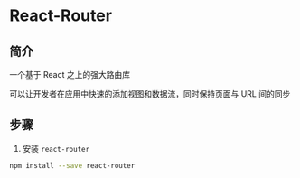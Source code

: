 # React-Router

## 简介

一个基于 React 之上的强大路由库

可以让开发者在应用中快速的添加视图和数据流，同时保持页面与 URL 间的同步

## 步骤

1. 安装 `react-router`

```bash
npm install --save react-router
```